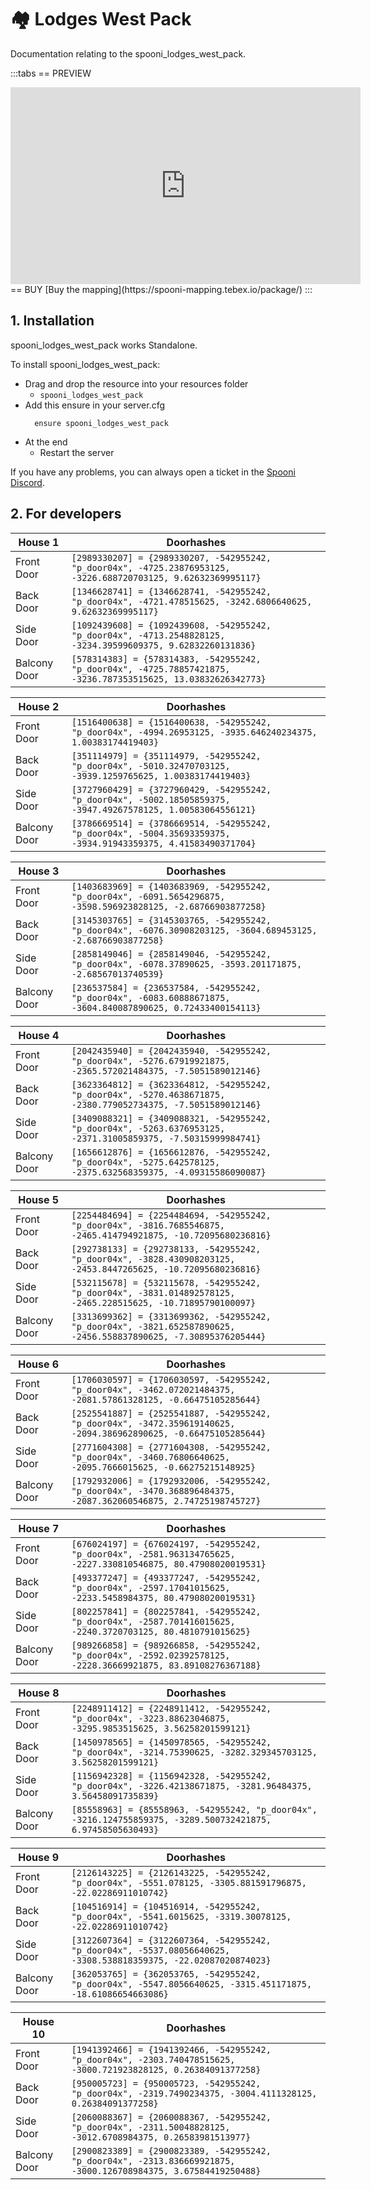 # 🏘️ Lodges West Pack
Documentation relating to the spooni_lodges_west_pack.

:::tabs
== PREVIEW
<iframe width="560" height="315" src="https://www.youtube.com/embed/0" frameborder="0" allow="accelerometer; autoplay; clipboard-write; encrypted-media; gyroscope; picture-in-picture; web-share" referrerpolicy="strict-origin-when-cross-origin" allowfullscreen></iframe>
== BUY
[Buy the mapping](https://spooni-mapping.tebex.io/package/)
:::

## 1. Installation
spooni_lodges_west_pack works Standalone.  

To install spooni_lodges_west_pack:
- Drag and drop the resource into your resources folder
  - `spooni_lodges_west_pack`
- Add this ensure in your server.cfg
  ```
    ensure spooni_lodges_west_pack
  ```
- At the end
  - Restart the server

If you have any problems, you can always open a ticket in the [Spooni Discord](https://discord.gg/spooni).

## 2. For developers
| House 1                   | Doorhashes
|---------------------------|----------------------------------------------------------------------------------|
| Front Door                | `[2989330207] = {2989330207, -542955242, "p_door04x", -4725.23876953125, -3226.688720703125, 9.62632369995117}`
| Back Door                 | `[1346628741] = {1346628741, -542955242, "p_door04x", -4721.478515625, -3242.6806640625, 9.62632369995117}`
| Side Door                 | `[1092439608] = {1092439608, -542955242, "p_door04x", -4713.2548828125, -3234.39599609375, 9.62832260131836}`
| Balcony Door              | `[578314383] = {578314383, -542955242, "p_door04x", -4725.78857421875, -3236.787353515625, 13.03832626342773}`

| House 2                   | Doorhashes
|---------------------------|----------------------------------------------------------------------------------|
| Front Door                | `[1516400638] = {1516400638, -542955242, "p_door04x", -4994.26953125, -3935.646240234375, 1.00383174419403}`
| Back Door                 | `[351114979] = {351114979, -542955242, "p_door04x", -5010.32470703125, -3939.1259765625, 1.00383174419403}`
| Side Door                 | `[3727960429] = {3727960429, -542955242, "p_door04x", -5002.18505859375, -3947.49267578125, 1.00583064556121}`
| Balcony Door              | `[3786669514] = {3786669514, -542955242, "p_door04x", -5004.35693359375, -3934.91943359375, 4.41583490371704}`

| House 3                   | Doorhashes
|---------------------------|----------------------------------------------------------------------------------|
| Front Door                | `[1403683969] = {1403683969, -542955242, "p_door04x", -6091.5654296875, -3598.596923828125, -2.68766903877258}`
| Back Door                 | `[3145303765] = {3145303765, -542955242, "p_door04x", -6076.30908203125, -3604.689453125, -2.68766903877258}`
| Side Door                 | `[2858149046] = {2858149046, -542955242, "p_door04x", -6078.37890625, -3593.201171875, -2.68567013740539}`
| Balcony Door              | `[236537584] = {236537584, -542955242, "p_door04x", -6083.60888671875, -3604.840087890625, 0.72433400154113}`

| House 4                   | Doorhashes
|---------------------------|----------------------------------------------------------------------------------|
| Front Door                | `[2042435940] = {2042435940, -542955242, "p_door04x", -5276.67919921875, -2365.572021484375, -7.5051589012146}`
| Back Door                 | `[3623364812] = {3623364812, -542955242, "p_door04x", -5270.4638671875, -2380.779052734375, -7.5051589012146}`
| Side Door                 | `[3409088321] = {3409088321, -542955242, "p_door04x", -5263.6376953125, -2371.31005859375, -7.50315999984741}`
| Balcony Door              | `[1656612876] = {1656612876, -542955242, "p_door04x", -5275.642578125, -2375.632568359375, -4.09315586090087}`

| House 5                   | Doorhashes
|---------------------------|----------------------------------------------------------------------------------|
| Front Door                | `[2254484694] = {2254484694, -542955242, "p_door04x", -3816.7685546875, -2465.414794921875, -10.72095680236816}`
| Back Door                 | `[292738133] = {292738133, -542955242, "p_door04x", -3828.430908203125, -2453.8447265625, -10.72095680236816}`
| Side Door                 | `[532115678] = {532115678, -542955242, "p_door04x", -3831.014892578125, -2465.228515625, -10.71895790100097}`
| Balcony Door              | `[3313699362] = {3313699362, -542955242, "p_door04x", -3821.652587890625, -2456.558837890625, -7.30895376205444}`

| House 6                   | Doorhashes
|---------------------------|----------------------------------------------------------------------------------|
| Front Door                | `[1706030597] = {1706030597, -542955242, "p_door04x", -3462.072021484375, -2081.57861328125, -0.66475105285644}`
| Back Door                 | `[2525541887] = {2525541887, -542955242, "p_door04x", -3472.359619140625, -2094.386962890625, -0.66475105285644}`
| Side Door                 | `[2771604308] = {2771604308, -542955242, "p_door04x", -3460.76806640625, -2095.7666015625, -0.66275215148925}`
| Balcony Door              | `[1792932006] = {1792932006, -542955242, "p_door04x", -3470.368896484375, -2087.362060546875, 2.74725198745727}`

| House 7                   | Doorhashes
|---------------------------|----------------------------------------------------------------------------------|
| Front Door                | `[676024197] = {676024197, -542955242, "p_door04x", -2581.963134765625, -2227.330810546875, 80.47908020019531}`
| Back Door                 | `[493377247] = {493377247, -542955242, "p_door04x", -2597.17041015625, -2233.5458984375, 80.47908020019531}`
| Side Door                 | `[802257841] = {802257841, -542955242, "p_door04x", -2587.701416015625, -2240.3720703125, 80.4810791015625}`
| Balcony Door              | `[989266858] = {989266858, -542955242, "p_door04x", -2592.02392578125, -2228.36669921875, 83.89108276367188}`

| House 8                   | Doorhashes
|---------------------------|----------------------------------------------------------------------------------|
| Front Door                | `[2248911412] = {2248911412, -542955242, "p_door04x", -3223.88623046875, -3295.9853515625, 3.56258201599121}`
| Back Door                 | `[1450978565] = {1450978565, -542955242, "p_door04x", -3214.75390625, -3282.329345703125, 3.56258201599121}`
| Side Door                 | `[1156942328] = {1156942328, -542955242, "p_door04x", -3226.42138671875, -3281.96484375, 3.56458091735839}`
| Balcony Door              | `[85558963] = {85558963, -542955242, "p_door04x", -3216.124755859375, -3289.500732421875, 6.97458505630493}`

| House 9                   | Doorhashes
|---------------------------|----------------------------------------------------------------------------------|
| Front Door                | `[2126143225] = {2126143225, -542955242, "p_door04x", -5551.078125, -3305.881591796875, -22.02286911010742}`
| Back Door                 | `[104516914] = {104516914, -542955242, "p_door04x", -5541.6015625, -3319.30078125, -22.02286911010742}`
| Side Door                 | `[3122607364] = {3122607364, -542955242, "p_door04x", -5537.08056640625, -3308.538818359375, -22.02087020874023}`
| Balcony Door              | `[362053765] = {362053765, -542955242, "p_door04x", -5547.8056640625, -3315.451171875, -18.61086654663086}`

| House 10                  | Doorhashes
|---------------------------|----------------------------------------------------------------------------------|
| Front Door                | `[1941392466] = {1941392466, -542955242, "p_door04x", -2303.740478515625, -3000.721923828125, 0.26384091377258}`
| Back Door                 | `[950005723] = {950005723, -542955242, "p_door04x", -2319.7490234375, -3004.4111328125, 0.26384091377258}`
| Side Door                 | `[2060088367] = {2060088367, -542955242, "p_door04x", -2311.50048828125, -3012.6708984375, 0.26583981513977}`
| Balcony Door              | `[2900823389] = {2900823389, -542955242, "p_door04x", -2313.836669921875, -3000.126708984375, 3.67584419250488}`